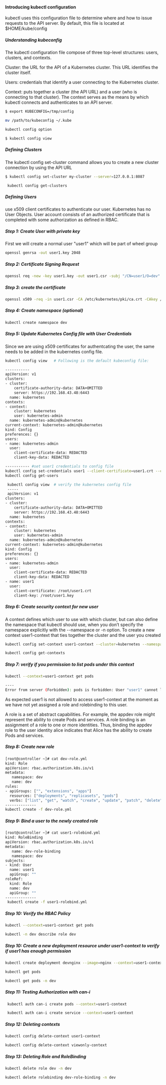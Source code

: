 

#### Introducing kubectl configuration
kubectl uses this configuration file to determine where and how to issue requests to the API server.
By default, this file is located at $HOME/kube/config


##### Understanding kubeconfig
The kubectl configuration file compose of three top-level structures: users, clusters, and contexts.

Cluster: the URL for the API of a Kubernetes cluster. This URL identifies the cluster itself.

Users: credentials that identify a user connecting to the Kubernetes cluster.

Context: puts together a cluster (the API URL) and a user (who is connecting to that cluster). The context serves as the means by which kubectl connects and authenticates to an API server.

``````sh
$ export KUBECONFIG=/tmp/config

mv /path/to/kubeconfig ~/.kube

kubectl config option

$ kubectl config view

``````
##### Defining Clusters
The kubectl config set-cluster command allows you to create a new cluster connection by using the API URL

``````sh
$ kubectl config set-cluster my-cluster --server=127.0.0.1:8087

 kubectl config get-clusters

``````
##### Defining Users
use x509 client certificates to authenticate our user. Kubernetes has no User Objects.
User account consists of an authorized certificate that is completed with some authorization as defined in RBAC.
##### Step 1: Create User with private key
First we will create a normal user "user1" which will be part of wheel group
``````sh
openssl genrsa -out user1.key 2048

``````

##### Step 2: Certificate Signing Request 

``````sh
openssl req -new -key user1.key -out user1.csr -subj "/CN=user1/O=dev"

``````
##### Step 3: create the certificate

``````sh
openssl x509 -req -in user1.csr -CA /etc/kubernetes/pki/ca.crt -CAkey /etc/kubernetes/pki/ca.key -CAcreateserial -out user1.crt -days 365

``````
##### Step 4:  Create namespace (optional)

``````sh
kubectl create namespace dev

``````
##### Step 5:  Update Kubernetes Config file with User Credentials
Since we are using x509 certificates for authentcating the user, the same needs to be added in the kubernetes config file.

``````sh
kubectl config view   # Following is the default kubeconfig file:

-----------
apiVersion: v1
clusters:
- cluster:
    certificate-authority-data: DATA+OMITTED
    server: https://192.168.43.48:6443
  name: kubernetes
contexts:
- context:
    cluster: kubernetes
    user: kubernetes-admin
  name: kubernetes-admin@kubernetes
current-context: kubernetes-admin@kubernetes
kind: Config
preferences: {}
users:
- name: kubernetes-admin
  user:
    client-certificate-data: REDACTED
    client-key-data: REDACTED

----------- #set user1 credentials to config file
kubectl config set-credentials user1 --client-certificate=user1.crt --client-key=user1.key
kubectl config get-users

 kubectl config view  # verify the kubernetes config file
 -----
 apiVersion: v1
clusters:
- cluster:
    certificate-authority-data: DATA+OMITTED
    server: https://192.168.43.48:6443
  name: kubernetes
contexts:
- context:
    cluster: kubernetes
    user: kubernetes-admin
  name: kubernetes-admin@kubernetes
current-context: kubernetes-admin@kubernetes
kind: Config
preferences: {}
users:
- name: kubernetes-admin
  user:
    client-certificate-data: REDACTED
    client-key-data: REDACTED
- name: user1
  user:
    client-certificate: /root/user1.crt
    client-key: /root/user1.key
``````
##### Step 6: Create security context for new user
A context defines which user to use with which cluster, but can also define the namespace that kubectl should use, when you don’t specify the namespace explicitly with the --namespace or -n option.
To create a new context user1-context that ties together the cluster and the user you created
``````sh
kubectl config set-context user1-context --cluster=kubernetes --namespace=dev --user=user1

kubectl config get-contexts

``````
##### Step 7: verify if you permission to list pods under this context

``````sh
kubectl --context=user1-context get pods

----
Error from server (Forbidden): pods is forbidden: User "user1" cannot list resource "pods" in API group "" in the namespace "dev"
``````
As expected user1 is not allowed to access user1-context at the moment as we have not yet assigned a role and rolebinding to this user.

A role is a set of abstract capabilities. For example, the appdev role might represent the ability to create Pods and services.
A role binding is an assignment of a role to one or more identities. Thus, binding the appdev role to the user identity alice indicates that Alice has the ability to create Pods and services.

##### Step 8: Create new role

``````sh
[root@controller ~]# cat dev-role.yml
kind: Role
apiVersion: rbac.authorization.k8s.io/v1
metadata:
   namespace: dev
   name: dev
rules:
- apiGroups: ["", "extensions", "apps"]
  resources: ["deployments", "replicasets", "pods"]
  verbs: ["list", "get", "watch", "create", "update", "patch", "delete"]
--------------
kubectl create -f dev-role.yml
``````
##### Step 9: Bind a user to the newly created role

``````sh
[root@controller ~]# cat user1-rolebind.yml
kind: RoleBinding
apiVersion: rbac.authorization.k8s.io/v1
metadata:
   name: dev-role-binding
   namespace: dev
subjects:
- kind: User
  name: user1
  apiGroup: ""
roleRef:
  kind: Role
  name: dev
  apiGroup: ""
--------------
 kubectl create -f user1-rolebind.yml
``````

##### Step 10: Verify the RBAC Policy

``````sh
kubectl --context=user1-context get pods

kubectl -n dev describe role dev

``````

##### Step 10: Create a new deployment resource under user1-context to verify if user1 has enough permission

``````sh
kubectl create deployment devnginx --image=nginx --context=user1-context

kubectl get pods

kubectl get pods -n dev
``````
##### Step 11: Testing Authorization with can-i

``````sh
 kubectl auth can-i create pods --context=user1-context

 kubectl auth can-i create service --context=user1-context
``````
##### Step 12: Deleting contexts

``````sh
kubectl config delete-context user1-context

kubectl config delete-context viewonly-context
``````
##### Step 13: Deleting Role and RoleBinding

``````sh
kubectl delete role dev -n dev

kubectl delete rolebinding dev-role-binding -n dev
``````
